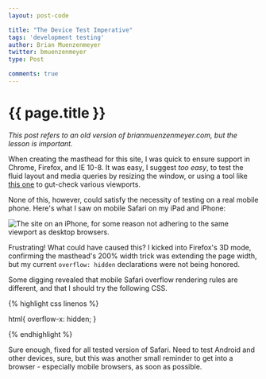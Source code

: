 ```yaml
---
layout: post-code

title: "The Device Test Imperative"
tags: 'development testing'
author: Brian Muenzenmeyer
twitter: bmuenzenmeyer
type: Post

comments: true
---
```


{{ page.title }}
================

_This post refers to an old version of brianmuenzenmeyer.com, but the lesson is important._

When creating the masthead for this site, I was quick to ensure support in Chrome, Firefox, and IE 10-8. It was easy, I suggest _too easy_, to test the fluid layout and media queries by resizing the window, or using a tool like [this one](http://we-are-gurus.com/tools/responsive-design-tester.php) to gut-check various viewports. 

None of this, however, could satisfy the necessity of testing on a real mobile phone. Here's what I saw on mobile Safari on my iPad and iPhone:

![The site on an iPhone, for some reason not adhering to the same viewport as desktop browsers.](http://media.tumblr.com/44579688d0cc9ae1959c70298ceb0936/tumblr_inline_mxic1fWSEw1s7cfvn.png)

Frustrating! What could have caused this? I kicked into Firefox's 3D mode, confirming the masthead's 200% width trick was extending the page width, but my current `overflow: hidden` declarations were not being honored.

Some digging revealed that mobile Safari overflow rendering rules are different, and that I should try the following CSS.

{% highlight css linenos %}

html{
    overflow-x: hidden;
}

{% endhighlight %}

Sure enough, fixed for all tested version of Safari.  Need to test Android and other devices, sure, but this was another small reminder to get into a browser - especially mobile browsers, as soon as possible.